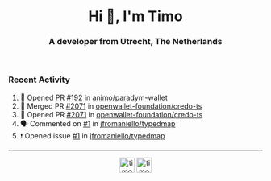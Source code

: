 <h1 align="center">Hi 👋, I'm Timo</h1>
<h3 align="center">A developer from Utrecht, The Netherlands</h3>
<br/>
<!-- https://github.com/rahuldkjain/github-profile-readme-generator --!>

<!--  <p align="left"><img src="https://github-readme-stats.vercel.app/api?username=timoglastra&show_icons=true&count_private=true&" alt="timoglastra" /></p> --!>

<!--
Github language stats
<p align="left"><img src="https://github-readme-stats.vercel.app/api/top-langs/?username=timoglastra&layout=compact" alt="timoglastra" /><p>
-->

<!-- Codestats language stats -->
<!-- <p align="left"><img src="https://codestats-readme.vercel.app/api/top-langs/?username=timoglastra&layout=compact&language_count=12" alt="timoglastra" /><p>    --!>
  
<h3>Recent Activity</h3>

<!--START_SECTION:activity-->
1. 💪 Opened PR [#192](https://github.com/animo/paradym-wallet/pull/192) in [animo/paradym-wallet](https://github.com/animo/paradym-wallet)
2. 🎉 Merged PR [#2071](https://github.com/openwallet-foundation/credo-ts/pull/2071) in [openwallet-foundation/credo-ts](https://github.com/openwallet-foundation/credo-ts)
3. 💪 Opened PR [#2071](https://github.com/openwallet-foundation/credo-ts/pull/2071) in [openwallet-foundation/credo-ts](https://github.com/openwallet-foundation/credo-ts)
4. 🗣 Commented on [#1](https://github.com/jfromaniello/typedmap/issues/1#issuecomment-2442339086) in [jfromaniello/typedmap](https://github.com/jfromaniello/typedmap)
5. ❗ Opened issue [#1](https://github.com/jfromaniello/typedmap/issues/1) in [jfromaniello/typedmap](https://github.com/jfromaniello/typedmap)
<!--END_SECTION:activity-->

---

<p align="center">
<a href="https://twitter.com/timoglastra" target="blank"><img align="center" src="https://cdn.jsdelivr.net/npm/simple-icons@3.0.1/icons/twitter.svg" alt="timoglastra" height="30" width="30" /></a>
<a href="https://linkedin.com/in/timoglastra" target="blank"><img align="center" src="https://cdn.jsdelivr.net/npm/simple-icons@3.0.1/icons/linkedin.svg" alt="timoglastra" height="30" width="30" /></a>
</p>



